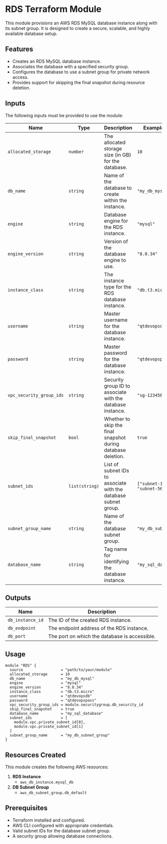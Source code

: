 # RDS Terraform Module

This module provisions an AWS RDS MySQL database instance along with its subnet group. It is designed to create a secure, scalable, and highly available database setup.

## Features

- Creates an RDS MySQL database instance.
- Associates the database with a specified security group.
- Configures the database to use a subnet group for private network access.
- Provides support for skipping the final snapshot during resource deletion.

## Inputs

The following inputs must be provided to use the module:

| Name                     | Type           | Description                                                                  | Example Values                     |
|--------------------------|----------------|------------------------------------------------------------------------------|------------------------------------|
| `allocated_storage`      | `number`       | The allocated storage size (in GB) for the database.                        | `10`                               |
| `db_name`                | `string`       | Name of the database to create within the instance.                         | `"my_db_mysql"`                    |
| `engine`                 | `string`       | Database engine for the RDS instance.                                       | `"mysql"`                          |
| `engine_version`         | `string`       | Version of the database engine to use.                                      | `"8.0.34"`                         |
| `instance_class`         | `string`       | The instance type for the RDS database instance.                            | `"db.t3.micro"`                    |
| `username`               | `string`       | Master username for the database instance.                                  | `"qtdevopsdb"`                     |
| `password`               | `string`       | Master password for the database instance.                                  | `"qtdevopspass"`                   |
| `vpc_security_group_ids` | `string`       | Security group ID to associate with the database instance.                  | `"sg-12345678"`                    |
| `skip_final_snapshot`    | `bool`         | Whether to skip the final snapshot during database deletion.                | `true`                             |
| `subnet_ids`             | `list(string)` | List of subnet IDs to associate with the database subnet group.             | `["subnet-1234", "subnet-5678"]`   |
| `subnet_group_name`      | `string`       | Name of the database subnet group.                                          | `"my_db_subnet_group"`             |
| `database_name`          | `string`       | Tag name for identifying the database instance.                             | `"my_sql_database"`                |

## Outputs

| Name               | Description                                                             |
|--------------------|-------------------------------------------------------------------------|
| `db_instance_id`   | The ID of the created RDS instance.                                     |
| `db_endpoint`      | The endpoint address of the RDS instance.                               |
| `db_port`          | The port on which the database is accessible.                           |

## Usage

```hcl
module "RDS" {
  source                 = "path/to/your/module"
  allocated_storage      = 10
  db_name                = "my_db_mysql"
  engine                 = "mysql"
  engine_version         = "8.0.34"
  instance_class         = "db.t3.micro"
  username               = "qtdevopsdb"
  password               = "qtdevopspass"
  vpc_security_group_ids = module.securitygroup.db_security_id
  skip_final_snapshot    = true
  database_name          = "my_sql_database"
  subnet_ids             = [
    module.vpc.private_subnet_id[0],
    module.vpc.private_subnet_id[1]
  ]
  subnet_group_name      = "my_db_subnet_group"
}
```

## Resources Created

This module creates the following AWS resources:

1. **RDS Instance**
   - `aws_db_instance.mysql_db`
2. **DB Subnet Group**
   - `aws_db_subnet_group.db_default`

## Prerequisites

- Terraform installed and configured.
- AWS CLI configured with appropriate credentials.
- Valid subnet IDs for the database subnet group.
- A security group allowing database connections.


